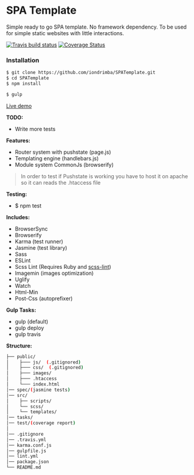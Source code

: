 # SPA Template 
Simple ready to go SPA template. No framework dependency.
To be used for simple static websites with little interactions.

[![Travis build status](https://travis-ci.org/iondrimba/SPATemplate.svg?branch=master)](https://travis-ci.org/iondrimba/SPATemplate) [![Coverage Status](https://coveralls.io/repos/github/iondrimba/SPATemplate/badge.svg?branch=master)](https://coveralls.io/github/iondrimba/SPATemplate?branch=master)

### Installation

```sh
$ git clone https://github.com/iondrimba/SPATemplate.git
$ cd SPATemplate
$ npm install

$ gulp
```
[Live demo]

__TODO:__
 * Write more tests

__Features:__
 * Router system with pushstate (page.js)
 * Templating engine (handlebars.js)
 * Module system CommonJs (browserify)

> In order to test if Pushstate is working
> you have to host it on apache so it can reads the .htaccess file

__Testing:__
 * $ npm test

__Includes:__
  * BrowserSync
  * Browserify 
  * Karma (test runner)
  * Jasmine (test library)
  * Sass
  * ESLint
  * Scss Lint (Requires Ruby and [scss-lint])
  * Imagemin (images optimization)
  * Uglify
  * Watch
  * Html-Min
  * Post-Css (autoprefixer)

__Gulp Tasks:__

 * gulp (default)
 * gulp deploy
 * gulp travis

__Structure:__

````bash
├── public/
│    ├─── js/  (.gitignored)
│    ├─── css/  (.gitignored)
│    ├─── images/
│    ├─── .htaccess
│    └─── index.html
│── spec/(jasmine tests)
│── src/
│    ├── scripts/
│    └── scss/
│    └── templates/
│── tasks/
│── test/(coverage report)
│
│── .gitignore
│── .travis.yml
│── karma.conf.js
│── gulpfile.js
│── lint.yml
│── package.json
└── README.md
````

[scss-lint]:<https://github.com/brigade/scss-lint#installation>
[Live demo]:<http://iondrimba.github.io/SPATemplate/>
